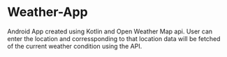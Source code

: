 # Weather-App
Android App created using Kotlin and Open Weather Map api.
User can enter the location and corressponding to that location data will be fetched of the current weather condition using the API.
